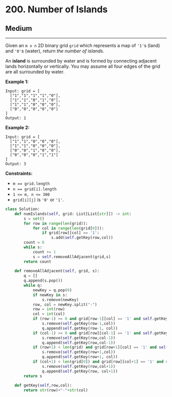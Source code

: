 # 200. Number of Islands

## Medium

***

Given an `m x n` 2D binary grid `grid` which represents a map of `'1'`s (land) and `'0'`s (water), return _the number of islands_.

An **island** is surrounded by water and is formed by connecting adjacent lands horizontally or vertically. You may assume all four edges of the grid are all surrounded by water.

&#x20;

**Example 1:**

```
Input: grid = [
  ["1","1","1","1","0"],
  ["1","1","0","1","0"],
  ["1","1","0","0","0"],
  ["0","0","0","0","0"]
]
Output: 1
```

**Example 2:**

```
Input: grid = [
  ["1","1","0","0","0"],
  ["1","1","0","0","0"],
  ["0","0","1","0","0"],
  ["0","0","0","1","1"]
]
Output: 3
```

&#x20;

**Constraints:**

* `m == grid.length`
* `n == grid[i].length`
* `1 <= m, n <= 300`
* `grid[i][j]` is `'0'` or `'1'`.

```python
class Solution:
    def numIslands(self, grid: List[List[str]]) -> int:
        s = set()
        for row in range(len(grid)):
            for col in range(len(grid[0])):
                if grid[row][col] == '1':
                    s.add(self.getKey(row,col))
        count = 0
        while s:
            count += 1
            s = self.removeAllAdjacent(grid,s)
        return count
            
    def removeAllAdjacent(self, grid, s):
        q = []
        q.append(s.pop())
        while q:
            newKey = q.pop(0)
            if newKey in s:
                s.remove(newKey)
            row, col = newKey.split("-")
            row = int(row)
            col = int(col)
            if (row-1) >= 0 and grid[row-1][col] == '1' and self.getKey(row-1,col) in s:
                s.remove(self.getKey(row-1,col))
                q.append(self.getKey(row-1, col))
            if (col-1) >= 0 and grid[row][col-1] == '1' and self.getKey(row,col-1) in s:
                s.remove(self.getKey(row,col-1))
                q.append(self.getKey(row,col-1))
            if (row+1) < len(grid) and grid[row+1][col] == '1' and self.getKey(row+1,col) in s:
                s.remove(self.getKey(row+1,col))
                q.append(self.getKey(row+1, col))
            if (col+1) < len(grid[0]) and grid[row][col+1] == '1' and self.getKey(row,col+1) in s:
                s.remove(self.getKey(row,col+1))
                q.append(self.getKey(row, col+1))
        return s
                
    def getKey(self,row,col):
        return str(row)+"-"+str(col)
```
